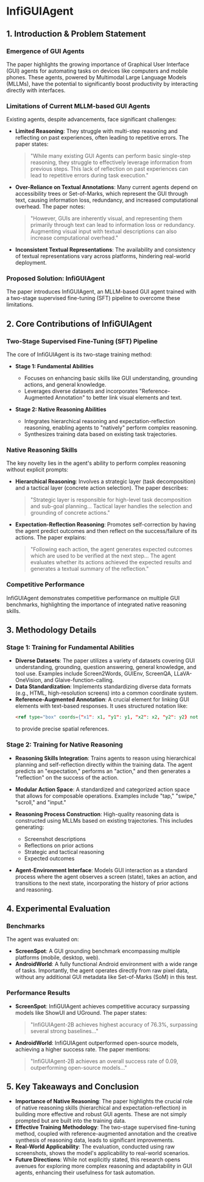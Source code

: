 # InfiGUIAgent

## 1. Introduction & Problem Statement

### Emergence of GUI Agents
The paper highlights the growing importance of Graphical User Interface (GUI) agents for automating tasks on devices like computers and mobile phones. These agents, powered by Multimodal Large Language Models (MLLMs), have the potential to significantly boost productivity by interacting directly with interfaces.

### Limitations of Current MLLM-based GUI Agents
Existing agents, despite advancements, face significant challenges:

- **Limited Reasoning**: They struggle with multi-step reasoning and reflecting on past experiences, often leading to repetitive errors. The paper states:
  > "While many existing GUI Agents can perform basic single-step reasoning, they struggle to effectively leverage information from previous steps. This lack of reflection on past experiences can lead to repetitive errors during task execution."

- **Over-Reliance on Textual Annotations**: Many current agents depend on accessibility trees or Set-of-Marks, which represent the GUI through text, causing information loss, redundancy, and increased computational overhead. The paper notes:
  > "However, GUIs are inherently visual, and representing them primarily through text can lead to information loss or redundancy. Augmenting visual input with textual descriptions can also increase computational overhead."

- **Inconsistent Textual Representations**: The availability and consistency of textual representations vary across platforms, hindering real-world deployment.

### Proposed Solution: InfiGUIAgent
The paper introduces InfiGUIAgent, an MLLM-based GUI agent trained with a two-stage supervised fine-tuning (SFT) pipeline to overcome these limitations.

## 2. Core Contributions of InfiGUIAgent

### Two-Stage Supervised Fine-Tuning (SFT) Pipeline
The core of InfiGUIAgent is its two-stage training method:

- **Stage 1: Fundamental Abilities**
  - Focuses on enhancing basic skills like GUI understanding, grounding actions, and general knowledge.
  - Leverages diverse datasets and incorporates "Reference-Augmented Annotation" to better link visual elements and text.

- **Stage 2: Native Reasoning Abilities**
  - Integrates hierarchical reasoning and expectation-reflection reasoning, enabling agents to "natively" perform complex reasoning.
  - Synthesizes training data based on existing task trajectories.

### Native Reasoning Skills
The key novelty lies in the agent's ability to perform complex reasoning without explicit prompts:

- **Hierarchical Reasoning**: Involves a strategic layer (task decomposition) and a tactical layer (concrete action selection). The paper describes:
  > "Strategic layer is responsible for high-level task decomposition and sub-goal planning... Tactical layer handles the selection and grounding of concrete actions."

- **Expectation-Reflection Reasoning**: Promotes self-correction by having the agent predict outcomes and then reflect on the success/failure of its actions. The paper explains:
  > "Following each action, the agent generates expected outcomes which are used to be verified at the next step... The agent evaluates whether its actions achieved the expected results and generates a textual summary of the reflection."

### Competitive Performance
InfiGUIAgent demonstrates competitive performance on multiple GUI benchmarks, highlighting the importance of integrated native reasoning skills.

## 3. Methodology Details

### Stage 1: Training for Fundamental Abilities

- **Diverse Datasets**: The paper utilizes a variety of datasets covering GUI understanding, grounding, question answering, general knowledge, and tool use. Examples include Screen2Words, GUIEnv, ScreenQA, LLaVA-OneVision, and Glaive-function-calling.
- **Data Standardization**: Implements standardizing diverse data formats (e.g., HTML, high-resolution screens) into a common coordinate system.
- **Reference-Augmented Annotation**: A crucial element for linking GUI elements with text-based responses. It uses structured notation like:
  ```html
  <ref type="box" coords={"x1": x1, "y1": y1, "x2": x2, "y2": y2} note="GUI annotation"> corresponding text </ref>
  ```
  to provide precise spatial references.

### Stage 2: Training for Native Reasoning

- **Reasoning Skills Integration**: Trains agents to reason using hierarchical planning and self-reflection directly within the training data. The agent predicts an "expectation," performs an "action," and then generates a "reflection" on the success of the action.
- **Modular Action Space**: A standardized and categorized action space that allows for composable operations. Examples include "tap," "swipe," "scroll," and "input."
- **Reasoning Process Construction**: High-quality reasoning data is constructed using MLLMs based on existing trajectories. This includes generating:
  - Screenshot descriptions
  - Reflections on prior actions
  - Strategic and tactical reasoning
  - Expected outcomes

- **Agent-Environment Interface**: Models GUI interaction as a standard process where the agent observes a screen (state), takes an action, and transitions to the next state, incorporating the history of prior actions and reasoning.

## 4. Experimental Evaluation

### Benchmarks

The agent was evaluated on:

- **ScreenSpot**: A GUI grounding benchmark encompassing multiple platforms (mobile, desktop, web).
- **AndroidWorld**: A fully functional Android environment with a wide range of tasks. Importantly, the agent operates directly from raw pixel data, without any additional GUI metadata like Set-of-Marks (SoM) in this test.

### Performance Results

- **ScreenSpot**: InfiGUIAgent achieves competitive accuracy surpassing models like ShowUI and UGround. The paper states:
  > "InfiGUIAgent-2B achieves highest accuracy of 76.3%, surpassing several strong baselines..."

- **AndroidWorld**: InfiGUIAgent outperformed open-source models, achieving a higher success rate. The paper mentions:
  > "InfiGUIAgent-2B achieves an overall success rate of 0.09, outperforming open-source models..."

## 5. Key Takeaways and Conclusion

- **Importance of Native Reasoning**: The paper highlights the crucial role of native reasoning skills (hierarchical and expectation-reflection) in building more effective and robust GUI agents. These are not simply prompted but are built into the training data.
- **Effective Training Methodology**: The two-stage supervised fine-tuning method, coupled with reference-augmented annotation and the creative synthesis of reasoning data, leads to significant improvements.
- **Real-World Applicability**: The evaluation, conducted using raw screenshots, shows the model's applicability to real-world scenarios.
- **Future Directions**: While not explicitly stated, this research opens avenues for exploring more complex reasoning and adaptability in GUI agents, enhancing their usefulness for task automation.
